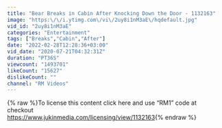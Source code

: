 ```yaml
---
title: "Bear Breaks in Cabin After Knocking Down the Door - 1132163"
image: "https:\/\/i.ytimg.com\/vi\/2uy8i1nM3aE\/hqdefault.jpg"
vid_id: "2uy8i1nM3aE"
categories: "Entertainment"
tags: ["Breaks","Cabin","After"]
date: "2022-02-28T12:28:36+03:00"
vid_date: "2020-07-21T04:32:31Z"
duration: "PT36S"
viewcount: "1493701"
likeCount: "15627"
dislikeCount: ""
channel: "RM Videos"
---
```

{% raw %}To license this content click here and use “RM1” code at checkout<br /><a rel="nofollow" target="blank" href="https://www.jukinmedia.com/licensing/view/1132163">https://www.jukinmedia.com/licensing/view/1132163</a>{% endraw %}
